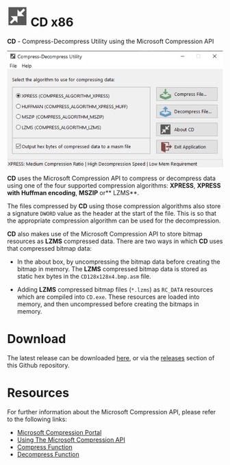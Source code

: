 # ![](./assets/CDLogo.png) CD x86

**CD** - Compress-Decompress Utility using the Microsoft Compression API

![](./assets/CDScreenshot.png)

**CD** uses the Microsoft Compression API to compress or decompress data using one of the four supported compression algorithms: **XPRESS**, **XPRESS with Huffman encoding**, **MSZIP** or** LZMS**.

The files compressed by **CD** using those compression algorithms also store a signature `DWORD` value as the header at the start of the file. This is so that the appropriate compression algorithm can be used for the decompression.

**CD** also makes use of the Microsoft Compression API to store bitmap resources as **LZMS** compressed data. There are two ways in which **CD** uses that compressed bitmap data: 

- In the about box, by uncompressing the bitmap data before creating the bitmap in memory. The **LZMS** compressed bitmap data is stored as static hex bytes in the `CD128x128x4.bmp.asm` file.

- Adding **LZMS** compressed bitmap files (`*.lzms`) as `RC_DATA` resources which are compiled into `CD.exe`. These resources are loaded into memory, and then uncompressed before creating the bitmaps in memory.

# Download

The latest release can be downloaded [here](https://github.com/mrfearless/cd/blob/master/cd.zip?raw=true), or via the [releases](https://github.com/mrfearless/cd/releases) section of this Github repository.

# Resources

For further information about the Microsoft Compression API, please refer to the following links:

- [Microsoft Compression Portal](https://learn.microsoft.com/en-us/windows/win32/cmpapi/-compression-portal)
- [Using The Microsoft Compression API](https://learn.microsoft.com/en-us/windows/win32/cmpapi/using-the-compression-api)
- [Compress Function](https://learn.microsoft.com/en-us/windows/win32/api/compressapi/nf-compressapi-compress)
- [Decompress Function](https://learn.microsoft.com/en-us/windows/win32/api/compressapi/nf-compressapi-decompress)